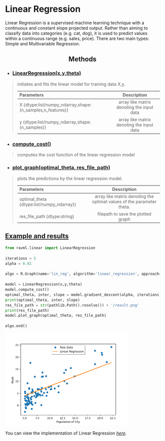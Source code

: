 

# Linear Regression

Linear Regression is a supervised machine learning technique with a continuous and constant slope projected output. Rather than aiming to classify data into categories (e.g. cat, dog), it is used to predict values within a continuous range (e.g. sales, price). There are two main types: Simple and Multivariable Regression.



<B><center>
## Methods
</center>
</B>

- ### <B><U>LinearRegression(x,y,theta)</u></B>

>initiates and fits the linear model for training data X,y.
>
>| Parameters | Description     |
>| :------------ |:---------------:|
>|    X {dtype:list/numpy_ndarray,shape:(n_samples,n_features)} | array like matrix denoting the input data |
>|    y {dtype:list/numpy_ndarray,shape:(n_samples)} | array like matrix denoting the input data | 


- ### <B><U>compute_cost()  </u></B>

>computes the cost function of the linear regression model



- ### <B><U>plot_graph(optimal_theta, res_file_path)  </u></B>

>plots the predictions by the linear regression model.
>
>| Parameters | Description     |
>| :------------ |:---------------:|
>|  optimal_theta {dtype:list/numpy_ndarray)} | array like matrix denoting the optimat values of the parameter theta. | 
>|    res_file_path {dtype:string} | filepath to save the plotted graph | 

<U>

## Example and results

</U>

```python
from ravml.linear import LinearRegression

iterations = 5
alpha = 0.01

algo = R.Graph(name='lin_reg', algorithm='linear_regression', approach='distributed')

model = LinearRegression(x,y,theta)
model.compute_cost()            
optimal_theta, inter, slope = model.gradient_descent(alpha, iterations)
print(optimal_theta, inter, slope)
res_file_path = str(pathlib.Path().resolve()) + '/result.png'
print(res_file_path)
model.plot_graph(optimal_theta, res_file_path)

algo.end()

```

<img src=files/lin_reg.png width=400>

You can view the implementation of Linear Regression [*here*](https://github.com/ravenprotocol/ravml/blob/main/ravml/linear/linear_regression.py).